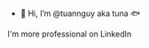 - 👋 Hi, I’m @tuannguy aka tuna 🐟

I'm more professional on LinkedIn

<!---
tuannguy/tuannguy is a ✨ special ✨ repository because its `README.md` (this file) appears on your GitHub profile.
You can click the Preview link to take a look at your changes.
--->
